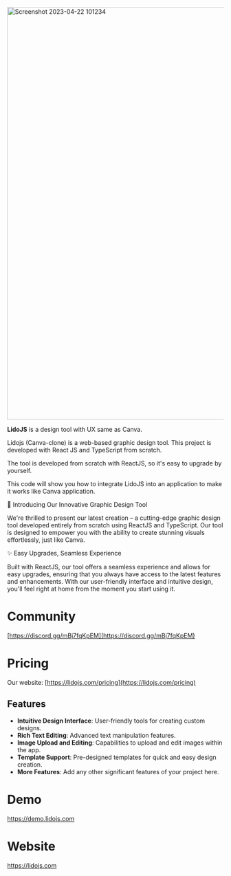 <img width="960" alt="Screenshot 2023-04-22 101234" src="https://github.com/lidojs/canva-clone/assets/19285404/06249d78-3e6c-45a0-b14a-bd73c186fd84" />

**LidoJS** is a design tool with UX same as Canva.

Lidojs (Canva-clone) is a web-based graphic design tool. This project is developed with React JS and TypeScript from scratch.

The tool is developed from scratch with ReactJS, so it's easy to upgrade by yourself.

This code will show you how to integrate LidoJS into an application to make it works like Canva application.



🎨 Introducing Our Innovative Graphic Design Tool

We're thrilled to present our latest creation – a cutting-edge graphic design tool developed entirely from scratch using ReactJS and TypeScript. Our tool is designed to empower you with the ability to create stunning visuals effortlessly, just like Canva.

✨ Easy Upgrades, Seamless Experience

Built with ReactJS, our tool offers a seamless experience and allows for easy upgrades, ensuring that you always have access to the latest features and enhancements. With our user-friendly interface and intuitive design, you'll feel right at home from the moment you start using it.

# Community
[https://discord.gg/mBj7fqKpEM](https://discord.gg/mBj7fqKpEM)

# Pricing
Our website: [https://lidojs.com/pricing](https://lidojs.com/pricing)

## Features

- **Intuitive Design Interface**: User-friendly tools for creating custom designs.
- **Rich Text Editing**: Advanced text manipulation features.
- **Image Upload and Editing**: Capabilities to upload and edit images within the app.
- **Template Support**: Pre-designed templates for quick and easy design creation.
- **More Features**: Add any other significant features of your project here.

# Demo
https://demo.lidojs.com

# Website
https://lidojs.com


